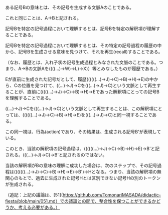 ある記号Bの意味とは、その記号を生成する文脈Aのことである。

これと同じことは、A->Bと記される。

記号Bを特定の記号過程において理解するとは、記号Bを特定の解釈項が理解することである。

記号Bを特定の記号過程において理解するとは、その特定の記号過程の履歴の中から、記号Bを生成させる意味を見つけて、それを再生(recall)することである。

（なお、履歴とは、入れ子状の記号生成過程とみなされた文脈のことである。つまり、A->Bの文脈Aを((((...)->W)->L)->X)）等とみなしたものが履歴である。）

Eが直前に生成された記号だとして、履歴((((((...)->J)->C)->B)->H)->E)の中から、Cの位置を見つけて、((...)->J)->Cを(((...)->J)->C)という文脈として再生することが、直前に(((((...)->J)->C)->B)->H)->Eであった解釈項にとっての記号Bを理解することである。

((...)->J)->Cを(((...)->J)->C)という文脈として再生することは、この解釈項にとっては、((((((...)->J)->C)->B)->H)->E)を(((...)->J)->C)と同一視することである。

この同一視は、行為(action)であり、その結果は、生成される記号B'が表現している。

このとき、当該の解釈項の記号過程は、((((((...)->J)->C)->B)->H)->E)->B'と記される。(((...)->J)->C)->B'と記されるのではない。

当該の解釈項がBの意味の理解に成功した場合は、次のステップで、その記号過程は(((((((...)->J)->C)->B)->H)->E)->B')->Hとなる。つまり、当該の解釈項の無関心のもとで、過去に生成された記号Hとは区別できない記号Hの別のトークンが生成される。

（追記：上記の議論は、[51](https://github.com/TomonariMASADA/didactic-fiesta/blob/main/051.md）での議論との間で、整合性を保つことができるかどうか、考える必要がある。）
